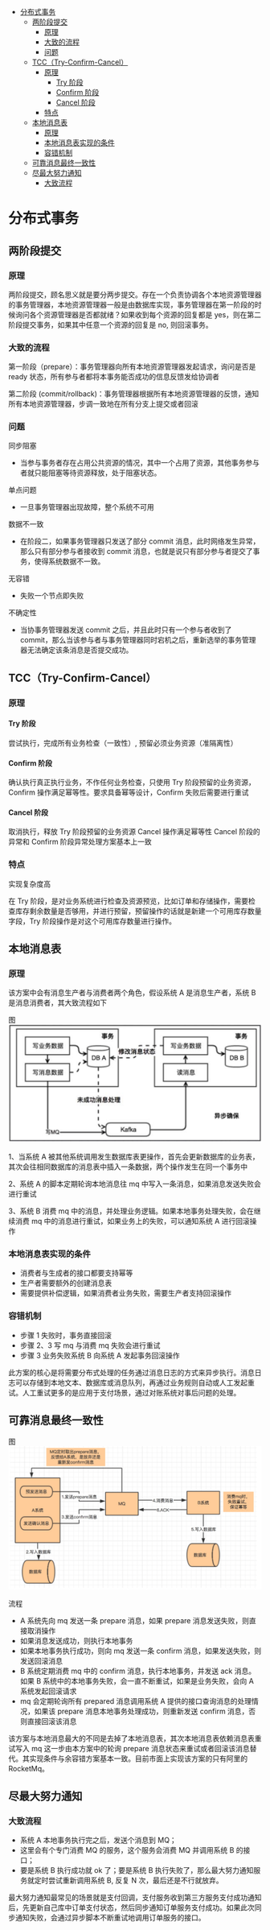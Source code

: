 
* [分布式事务](#分布式事务)
    * [两阶段提交](#两阶段提交)
        * [原理](#原理)
        * [大致的流程](#大致的流程)
        * [问题](#问题)
    * [TCC（Try-Confirm-Cancel）](#tcctry-confirm-cancel)
        * [原理](#原理-1)
            * [Try 阶段](#try-阶段)
            * [Confirm 阶段](#confirm-阶段)
            * [Cancel 阶段](#cancel-阶段)
        * [特点](#特点)
    * [本地消息表](#本地消息表)
        * [原理](#原理-2)
        * [本地消息表实现的条件](#本地消息表实现的条件)
        * [容错机制](#容错机制)
    * [可靠消息最终一致性](#可靠消息最终一致性)
    * [尽最大努力通知](#尽最大努力通知)
        * [大致流程](#大致流程)


# 分布式事务
## 两阶段提交
### 原理
两阶段提交，顾名思义就是要分两步提交。存在一个负责协调各个本地资源管理器的事务管理器，本地资源管理器一般是由数据库实现，事务管理器在第一阶段的时候询问各个资源管理器是否都就绪？如果收到每个资源的回复都是 yes，则在第二阶段提交事务，如果其中任意一个资源的回复是 no, 则回滚事务。
### 大致的流程
第一阶段（prepare）：事务管理器向所有本地资源管理器发起请求，询问是否是 ready 状态，所有参与者都将本事务能否成功的信息反馈发给协调者

第二阶段 (commit/rollback)：事务管理器根据所有本地资源管理器的反馈，通知所有本地资源管理器，步调一致地在所有分支上提交或者回滚
### 问题
同步阻塞
- 当参与事务者存在占用公共资源的情况，其中一个占用了资源，其他事务参与者就只能阻塞等待资源释放，处于阻塞状态。

单点问题
- 一旦事务管理器出现故障，整个系统不可用

数据不一致
- 在阶段二，如果事务管理器只发送了部分 commit 消息，此时网络发生异常，那么只有部分参与者接收到 commit 消息，也就是说只有部分参与者提交了事务，使得系统数据不一致。

无容错
- 失败一个节点即失败

不确定性
- 当协事务管理器发送 commit 之后，并且此时只有一个参与者收到了 commit，那么当该参与者与事务管理器同时宕机之后，重新选举的事务管理器无法确定该条消息是否提交成功。
## TCC（Try-Confirm-Cancel）
### 原理
#### Try 阶段
尝试执行，完成所有业务检查（一致性）, 预留必须业务资源（准隔离性）
#### Confirm 阶段
确认执行真正执行业务，不作任何业务检查，只使用 Try 阶段预留的业务资源，Confirm 操作满足幂等性。要求具备幂等设计，Confirm 失败后需要进行重试
#### Cancel 阶段
取消执行，释放 Try 阶段预留的业务资源 Cancel 操作满足幂等性 Cancel 阶段的异常和 Confirm 阶段异常处理方案基本上一致
### 特点
实现复杂度高

在 Try 阶段，是对业务系统进行检查及资源预览，比如订单和存储操作，需要检查库存剩余数量是否够用，并进行预留，预留操作的话就是新建一个可用库存数量字段，Try 阶段操作是对这个可用库存数量进行操作。
## 本地消息表
### 原理
该方案中会有消息生产者与消费者两个角色，假设系统 A 是消息生产者，系统 B 是消息消费者，其大致流程如下

图
![](../img/分布式相关/本地消息表.png)

1、当系统 A 被其他系统调用发生数据库表更操作，首先会更新数据库的业务表，其次会往相同数据库的消息表中插入一条数据，两个操作发生在同一个事务中

2、系统 A 的脚本定期轮询本地消息往 mq 中写入一条消息，如果消息发送失败会进行重试

3、系统 B 消费 mq 中的消息，并处理业务逻辑。如果本地事务处理失败，会在继续消费 mq 中的消息进行重试，如果业务上的失败，可以通知系统 A 进行回滚操作

### 本地消息表实现的条件
- 消费者与生成者的接口都要支持幂等
- 生产者需要额外的创建消息表
- 需要提供补偿逻辑，如果消费者业务失败，需要生产者支持回滚操作

### 容错机制
- 步骤 1 失败时，事务直接回滚
- 步骤 2、3 写 mq 与消费 mq 失败会进行重试
- 步骤 3 业务失败系统 B 向系统 A 发起事务回滚操作
        
此方案的核心是将需要分布式处理的任务通过消息日志的方式来异步执行。消息日志可以存储到本地文本、数据库或消息队列，再通过业务规则自动或人工发起重试。人工重试更多的是应用于支付场景，通过对账系统对事后问题的处理。
## 可靠消息最终一致性
图
![](../img/分布式相关/消息最终一致性.png)			
		
流程
- A 系统先向 mq 发送一条 prepare 消息，如果 prepare 消息发送失败，则直接取消操作
- 如果消息发送成功，则执行本地事务
- 如果本地事务执行成功，则向 mq 发送一条 confirm 消息，如果发送失败，则发送回滚消息
- B 系统定期消费 mq 中的 confirm 消息，执行本地事务，并发送 ack 消息。如果 B 系统中的本地事务失败，会一直不断重试，如果是业务失败，会向 A 系统发起回滚请求
- mq 会定期轮询所有 prepared 消息调用系统 A 提供的接口查询消息的处理情况，如果该 prepare 消息本地事务处理成功，则重新发送 confirm 消息，否则直接回滚该消息
        
该方案与本地消息最大的不同是去掉了本地消息表，其次本地消息表依赖消息表重试写入 mq 这一步由本方案中的轮询 prepare 消息状态来重试或者回滚该消息替代。其实现条件与余容错方案基本一致。目前市面上实现该方案的只有阿里的 RocketMq。
## 尽最大努力通知
### 大致流程
- 系统 A 本地事务执行完之后，发送个消息到 MQ；
- 这里会有个专门消费 MQ 的服务，这个服务会消费 MQ 并调用系统 B 的接口；
- 要是系统 B 执行成功就 ok 了；要是系统 B 执行失败了，那么最大努力通知服务就定时尝试重新调用系统 B, 反复 N 次，最后还是不行就放弃。
        
最大努力通知最常见的场景就是支付回调，支付服务收到第三方服务支付成功通知后，先更新自己库中订单支付状态，然后同步通知订单服务支付成功。如果此次同步通知失败，会通过异步脚本不断重试地调用订单服务的接口。